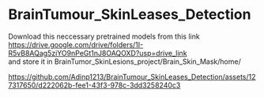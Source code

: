 # BrainTumour_SkinLeases_Detection

Download this neccessary pretrained models from this link <br>
https://drive.google.com/drive/folders/1I-R5vB8AQag5ziYO9nPeGt1nJ8OAQOXD?usp=drive_link <br>
and store it in BrainTumor_SkinLesions_project/Brain_Skin_Mask/home/

https://github.com/Adinp1213/BrainTumour_SkinLeases_Detection/assets/127317650/d222062b-fee1-43f3-978c-3dd3258240c3

